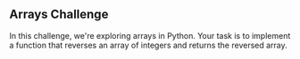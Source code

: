 ## Arrays Challenge
In this challenge, we're exploring arrays in Python. Your task is to implement a function that reverses an array of integers and returns the reversed array.